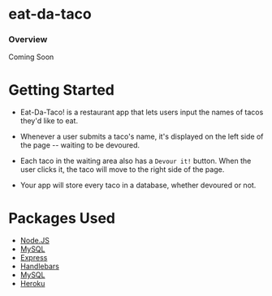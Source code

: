 # eat-da-taco

### Overview

Coming Soon

# Getting Started

* Eat-Da-Taco! is a restaurant app that lets users input the names of tacos they'd like to eat.

* Whenever a user submits a taco's name, it's displayed on the left side of the page -- waiting to be devoured.

* Each taco in the waiting area also has a `Devour it!` button. When the user clicks it, the taco will move to the right side of the page.

* Your app will store every taco in a database, whether devoured or not.

# Packages Used

* [Node.JS](https://www.npmjs.com/)
* [MySQL](https://www.npmjs.com/package/mysql)
* [Express](https://www.npmjs.com/package/express)
* [Handlebars](https://www.npmjs.com/package/express-handlebars)
* [MySQL](https://www.npmjs.com/package/mysql)
* [Heroku](https://www.npmjs.com/package/heroku)